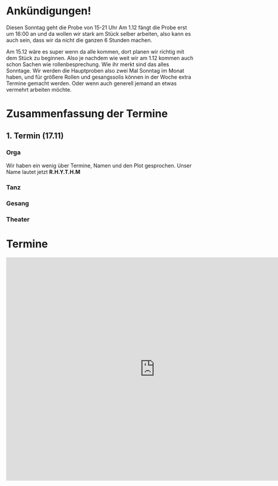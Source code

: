 # Ankündigungen!
Diesen Sonntag geht die Probe von 15-21 Uhr
Am 1.12 fängt die Probe erst um 16:00 an und da wollen wir stark am Stück selber arbeiten, also kann es auch sein, dass wir da nicht die ganzen 6 Stunden machen.

Am 15.12 wäre es super wenn da alle kommen, dort planen wir richtig mit dem Stück zu beginnen. Also je nachdem wie weit wir am 1.12 kommen auch schon Sachen wie rollenbesprechung. 
Wie ihr merkt sind das alles Sonntage. Wir werden die Hauptproben also zwei Mal Sonntag im Monat haben, und für größere Rollen und gesangssolis können in der Woche extra Termine gemacht werden. Oder wenn auch generell jemand an etwas vermehrt arbeiten möchte.

# Zusammenfassung der Termine
## 1. Termin (17.11)
### Orga
Wir haben ein wenig über Termine, Namen und den Plot gesprochen.
Unser Name lautet jetzt **R.H.Y.T.H.M**


### Tanz

### Gesang

### Theater

# Termine
<iframe src="https://calendar.google.com/calendar/embed?src=48lj1qf5s29m6v94h8ketp4qck%40group.calendar.google.com&ctz=Europe%2FBerlin" style="border: 0" width="800" height="600" frameborder="0" scrolling="no"></iframe>

